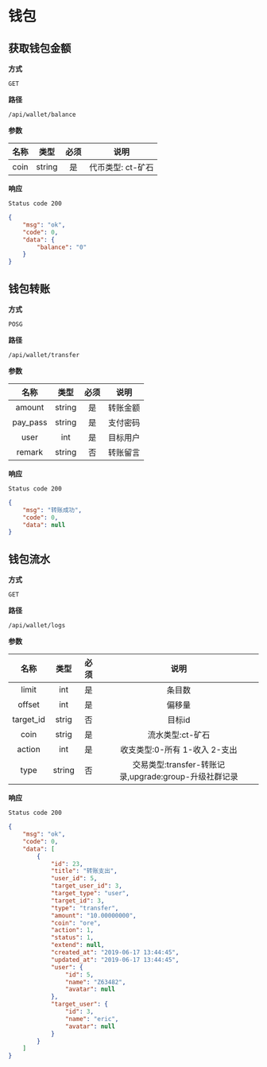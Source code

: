 # 钱包

## 获取钱包金额

**方式**

`GET`

**路径**

`/api/wallet/balance`

**参数**

|  名称  |  类型  | 必须 | 说明 |
| :----: | :----: | :--: | :----: |
| coin | string |  是  | 代币类型: ct-矿石 |

**响应**

`Status code 200`

```json
{
    "msg": "ok",
    "code": 0,
    "data": {
        "balance": "0"
    }
}
```

## 钱包转账

**方式**

`POSG`

**路径**

`/api/wallet/transfer`

**参数**

|  名称  |  类型  | 必须 | 说明  |
| :----: | :----: | :--: | :-------: |
| amount | string |  是  |  转账金额 |
| pay_pass | string |  是  | 支付密码 |
| user | int |  是  | 目标用户  |
| remark | string |  否  | 转账留言  |

**响应**

`Status code 200`

```json
{
    "msg": "转账成功",
    "code": 0,
    "data": null
}
```

## 钱包流水

**方式**

`GET`

**路径**

`/api/wallet/logs`

**参数**

|  名称  |  类型  | 必须 | 说明  |
| :----: | :----: | :--: | :----: |
| limit | int |  是  | 条目数 |
| offset | int |  是  | 偏移量 |
| target_id | strig |  否  | 目标id  |
| coin | strig |  是  | 流水类型:ct-矿石  |
| action | int |  是  | 收支类型:0-所有 1-收入 2-支出  |
| type | string |  否  | 交易类型:transfer-转账记录,upgrade:group-升级社群记录  |

**响应**

`Status code 200`

```json
{
    "msg": "ok",
    "code": 0,
    "data": [
        {
            "id": 23,
            "title": "转账支出",
            "user_id": 5,
            "target_user_id": 3,
            "target_type": "user",
            "target_id": 3,
            "type": "transfer",
            "amount": "10.00000000",
            "coin": "ore",
            "action": 1,
            "status": 1,
            "extend": null,
            "created_at": "2019-06-17 13:44:45",
            "updated_at": "2019-06-17 13:44:45",
            "user": {
                "id": 5,
                "name": "Z63482",
                "avatar": null
            },
            "target_user": {
                "id": 3,
                "name": "eric",
                "avatar": null
            }
        }
    ]
}
```
